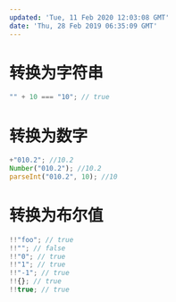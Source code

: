 ```yaml
---
updated: 'Tue, 11 Feb 2020 12:03:08 GMT'
date: 'Thu, 28 Feb 2019 06:35:09 GMT'
---
```


# 转换为字符串

```js
"" + 10 === "10"; // true
```

# 转换为数字

```js
+"010.2"; //10.2
Number("010.2"); //10.2
parseInt("010.2", 10); //10
```

# 转换为布尔值

```js
!!"foo"; // true
!!""; // false
!!"0"; // true
!!"1"; // true
!!"-1"; // true
!!{}; // true
!!true; // true
```
